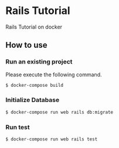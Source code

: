 # Rails Tutorial
Rails Tutorial on docker

## How to use
### Run an existing project
Please execute the following command.

```bash
$ docker-compose build
```

### Initialize Database

```bash
$ docker-compose run web rails db:migrate
```

### Run test

```bash 
$ docker-compose run web rails test
````


